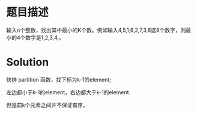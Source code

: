 # 题目描述

输入n个整数，找出其中最小的K个数。例如输入4,5,1,6,2,7,3,8这8个数字，则最小的4个数字是1,2,3,4,。

# Solution

快排 partition 函数，找下标为k-1的element;

左边都小于k-1的element，右边都大于k-1的element.

但是前k个元素之间并不保证有序。


